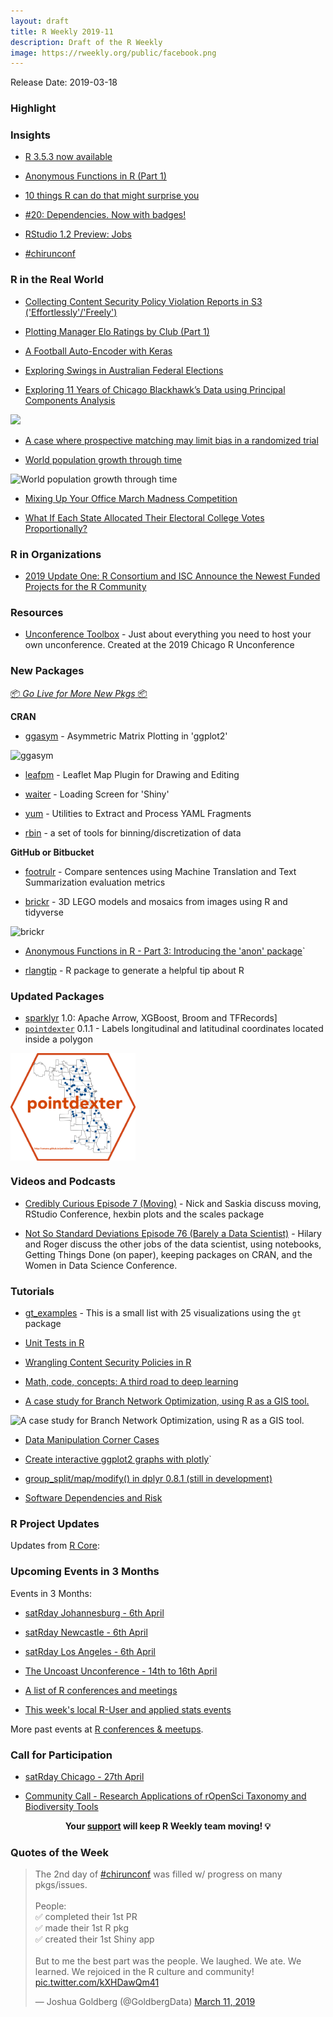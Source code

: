 ```yaml
---
layout: draft
title: R Weekly 2019-11
description: Draft of the R Weekly
image: https://rweekly.org/public/facebook.png
---
```


Release Date: 2019-03-18

###  Highlight



### Insights

+ [R 3.5.3 now available](https://blog.revolutionanalytics.com/2019/03/r-353-now-available.html)

+ [Anonymous Functions in R (Part 1)](https://coolbutuseless.github.io/2019/03/13/anonymous-functions-in-r-part-1/)

+ [10 things R can do that might surprise you](https://simplystatistics.org/2019/03/13/10-things-r-can-do-that-might-surprise-you/)

+ [#20: Dependencies. Now with badges!](http://dirk.eddelbuettel.com/blog/2019/03/14#020_dependency_badges)

+ [RStudio 1.2 Preview: Jobs](https://blog.rstudio.com/2019/03/14/rstudio-1-2-jobs/)

+ [#chirunconf](https://sharla.party/posts/chirunconf/)

### R in the Real World

+ [Collecting Content Security Policy Violation Reports in S3 ('Effortlessly'/'Freely')](https://rud.is/b/2019/03/14/collecting-content-security-policy-violation-reports-in-s3-effortlessly-freely/)

+ [Plotting Manager Elo Ratings by Club (Part 1)](https://otstats.github.io/2019-03-12-plot-manager-elo-part-1/)

+ [A Football Auto-Encoder with Keras](http://dm13450.github.io/2019/03/08/Football-Autoencoder.html)

+ [Exploring Swings in Australian Federal Elections](http://freerangestats.info/blog/2019/03/11/aust-election-2-swings)

+ [Exploring 11 Years of Chicago Blackhawk’s Data using Principal Components Analysis](https://mattkmiecik.com/post-Exploring-11-Years-of-Chicago-Blackhawks-Data-using-Principal-Components-Analysis.html)

![](https://mattkmiecik.com/post-Exploring-11-Years-of-Chicago-Blackhawks-Data-using-Principal-Components-Analysis_files/figure-html/unnamed-chunk-19-1.png)

+ [A case where prospective matching may limit bias in a randomized trial](https://www.rdatagen.net/post/a-case-where-prospecitve-matching-may-limit-bias/)

+ [World population growth through time](https://nowosad.github.io/post/world-pop-change2/)

![World population growth through time](https://raw.githubusercontent.com/rweekly/image/master/2019/11/worlds_animate.gif)

+ [Mixing Up Your Office March Madness Competition](https://nielsenmark.us/2019/03/14/mixing-up-march-madness/)

+ [What If Each State Allocated Their Electoral College Votes Proportionally?](https://www.thecrosstab.com/2019/03/08/electoral-college-proportional/)

###  R in Organizations

+ [2019 Update One: R Consortium and ISC Announce the Newest Funded Projects for the R Community](https://www.r-consortium.org/blog/2019/03/12/2019-update-one-r-consortium-and-isc-announce-the-newest-funded-projects-for-the-r-community)

###  Resources

+ [Unconference Toolbox](https://github.com/unconf-toolbox) - Just about everything you need to host your own unconference. Created at the 2019 Chicago R Unconference


###  New Packages

<p class="added-hostname"><a href="https://rweekly.org/live" target="_blank" class="externalLink">📦 <i>Go Live for More New Pkgs</i> 📦</a></p>

**CRAN**

+ [ggasym](https://jhrcook.github.io/ggasym/) - Asymmetric Matrix Plotting in 'ggplot2'

![ggasym](https://raw.githubusercontent.com/rweekly/image/master/2019/11/ggasym_example.png)

+ [leafpm](https://cran.r-project.org/package=leafpm) - Leaflet Map Plugin for Drawing and Editing

+ [waiter](https://cran.r-project.org/package=waiter) - Loading Screen for 'Shiny'

+ [yum](https://cran.r-project.org/package=yum) - Utilities to Extract and Process YAML Fragments

+ [rbin](https://blog.rsquaredacademy.com/binning-data-with-rbin/) - a set of tools for binning/discretization of data


**GitHub or Bitbucket**

+ [footrulr](https://github.com/kanishkamisra/footrulr) - Compare sentences using Machine Translation and Text Summarization evaluation metrics

+ [brickr](https://github.com/ryantimpe/brickr) - 3D LEGO models and mosaics from images using R and tidyverse

![brickr](https://raw.githubusercontent.com/rweekly/image/master/2019/11/brickr.gif)

+ [Anonymous Functions in R - Part 3: Introducing the 'anon' package](https://coolbutuseless.github.io/2019/03/14/anonymous-functions-in-r-part-3-introducing-the-anon-package/)`

+ [rlangtip](https://github.com/revodavid/rlangtip) - R package to generate a helpful tip about R

### Updated Packages

+ [sparklyr](https://blog.rstudio.com/2019/03/15/sparklyr-1-0/) 1.0: Apache Arrow, XGBoost, Broom and TFRecords]
+ [`pointdexter`](https://github.com/cenuno/pointdexter/issues/2) 0.1.1 - Labels longitudinal and latitudinal coordinates located inside a polygon

<a href="https://cenuno.github.io/pointdexter/">
<img src="https://github.com/cenuno/pointdexter/raw/master/man/figures/logo.png" align="middle" width="200"/>
</a>


###  Videos and Podcasts

+ [Credibly Curious Episode 7 (Moving)](https://soundcloud.com/crediblycurious/episode-7-moving) - Nick and Saskia discuss moving, RStudio Conference, hexbin plots and the scales package

+ [Not So Standard Deviations Episode 76 (Barely a Data Scientist)](http://nssdeviations.com/76-barely-a-data-scientist) - Hilary and Roger discuss the other jobs of the data scientist, using notebooks, Getting Things Done (on paper), keeping packages on CRAN, and the Women in Data Science Conference.

###  Tutorials

+ [gt_examples](https://frm1789.github.io/gt_examples/) - This is a small list with 25 visualizations using the `gt` package

+ [Unit Tests in R](http://www.win-vector.com/blog/2019/03/unit-tests-in-r/)

+ [Wrangling Content Security Policies in R](https://rud.is/b/2019/03/10/wrangling-content-security-policies-in-r/)

+ [Math, code, concepts: A third road to deep learning](https://blogs.rstudio.com/tensorflow/posts/2019-03-15-concepts-way-to-dl/)

+ [A case study for Branch Network Optimization, using R as a GIS tool.](https://www.jla-data.net/eng/branch-network-optimization-in-r/index.html)

![A case study for Branch Network Optimization, using R as a GIS tool.](https://raw.githubusercontent.com/rweekly/image/master/2019/11/allocate-data-to-grid-3.png)

+ [Data Manipulation Corner Cases](http://www.win-vector.com/blog/2019/03/data-manipulation-corner-cases/)

+ [Create interactive ggplot2 graphs with plotly](https://www.littlemissdata.com/blog/interactiveplots)`

+ [group_split/map/modify() in dplyr 0.8.1 (still in development)](https://coolbutuseless.github.io/2019/03/15/group_split-map-modify-in-dplyr-0.8.1-still-in-development/)

+ [Software Dependencies and Risk](http://www.win-vector.com/blog/2019/03/software-dependencies-and-risk/)

<!--<div class="post-more-begin"></div><div class="post-more-end"></div>-->

###  R Project Updates

Updates from [R Core](http://developer.r-project.org/blosxom.cgi/R-devel/NEWS):


###  Upcoming Events in 3 Months

Events in 3 Months:

+ [satRday Johannesburg - 6th April](https://joburg2019.satrdays.org/)

+ [satRday Newcastle - 6th April](https://newcastle2019.satrdays.org/)

+ [satRday Los Angeles - 6th April](https://losangeles2019.satrdays.org/)

+ [The Uncoast Unconference - 14th to 16th April](http://uuconf.rbind.io/)

+ [A list of R conferences and meetings](https://jumpingrivers.github.io/meetingsR/events.html)

+ [This week's local R-User and applied stats events](https://community.rstudio.com/c/irl)

More past events at [R conferences & meetups](https://conf.rweekly.org).

###  Call for Participation

+ [satRday Chicago - 27th April](https://chicago2019.satrdays.org/)

+ [Community Call - Research Applications of rOpenSci Taxonomy and Biodiversity Tools](https://ropensci.org/blog/2019/03/11/commcall-mar2019/)

<p class="hide-support added-hostname support-rweekly" style="text-align: center;font-weight: bold;">Your <a class="non-visited externalLink" href="https://www.patreon.com/rweekly" onclick="pas(this)">support</a> will keep R Weekly team moving! 💡</p>

###  Quotes of the Week

<blockquote class="twitter-tweet"><p lang="en" dir="ltr">The 2nd day of <a href="https://twitter.com/hashtag/chirunconf?src=hash&amp;ref_src=twsrc%5Etfw">#chirunconf</a> was filled w/ progress on many pkgs/issues. <br><br>People:<br>✅ completed their 1st PR<br>✅ made their 1st R pkg<br>✅ created their 1st Shiny app<br><br>But to me the best part was the people. We laughed. We ate. We learned. We rejoiced in the R culture and community! <a href="https://t.co/kXHDawQm41">pic.twitter.com/kXHDawQm41</a></p>&mdash; Joshua Goldberg (@GoldbergData) <a href="https://twitter.com/GoldbergData/status/1105175443865567232?ref_src=twsrc%5Etfw">March 11, 2019</a></blockquote>
